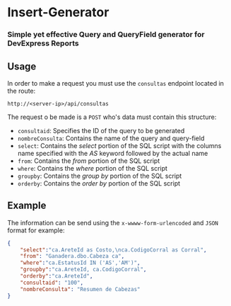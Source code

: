 # Insert-Generator
### Simple yet effective Query and QueryField generator for DevExpress Reports
## Usage
In order to make a request you must use the `consultas` endpoint located in the route:
```HTTPS
http://<server-ip>/api/consultas
```
The request o be made is a `POST` who's data must contain this structure:
- `consultaid`: 
  Specifies the ID of the query to be generated
- `nombreConsulta`: 
  Contains the name of the query and query-field
- `select`: 
  Contains the *select* portion of the SQL script with the columns name specified with the *AS* keyword followed by the actual name
- `from`: 
  Contains the *from* portion of the SQL script
- `where`: 
  Contains the *where* portion of the SQL script
- `groupby`: 
  Contains the *group by* portion of the SQL script
- `orderby`: 
  Contains the *order by* portion of the SQL script

## Example
The information can be send using the `x-wwww-form-urlencoded` and `JSON` format for example:
```JSON
{
	"select":"ca.AreteId as Costo,\nca.CodigoCorral as Corral",
	"from": "Ganadera.dbo.Cabeza ca",
	"where":"ca.EstatusId IN ('AS','AM')",
	"groupby":"ca.AreteId, ca.CodigoCorral",
	"orderby":"ca.AreteId",
	"consultaid": "100",
	"nombreConsulta": "Resumen de Cabezas"
}
```

